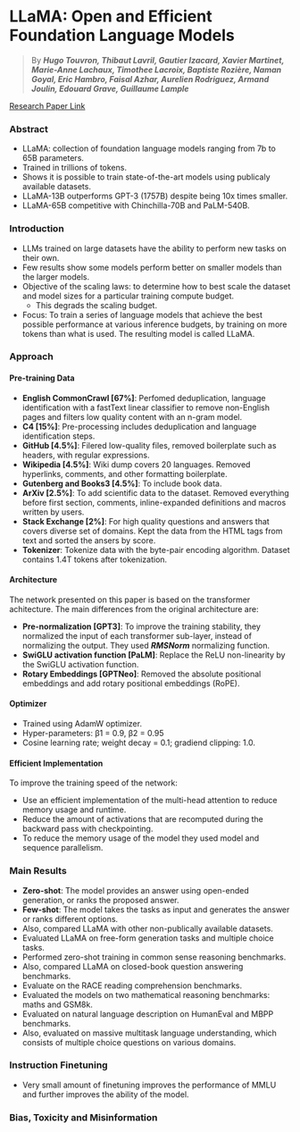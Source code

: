 # LLaMA: Open and Efficient Foundation Language Models

> By ***Hugo Touvron, Thibaut Lavril, Gautier Izacard, Xavier Martinet,
Marie-Anne Lachaux, Timothee Lacroix, Baptiste Rozière, Naman Goyal,
Eric Hambro, Faisal Azhar, Aurelien Rodriguez, Armand Joulin,
Edouard Grave, Guillaume Lample***

[Research Paper Link](https://arxiv.org/abs/2302.13971)

### Abstract
- LLaMA: collection of foundation language models ranging from 7b to 65B parameters.
- Trained in trillions of tokens.
- Shows it is possible to train state-of-the-art models using publicaly available datasets.
- LLaMA-13B outperforms GPT-3 (1757B) despite being 10x times smaller.
- LLaMA-65B competitive with Chinchilla-70B and PaLM-540B.

### Introduction
- LLMs trained on large datasets have the ability to perform new tasks on their own.
- Few results show some models perform better on smaller models than the larger models.
- Objective of the scaling laws: to determine how to best scale the dataset and model sizes for a particular training compute budget.
    - This degrads the scaling budget.
- Focus: To train a series of language models that achieve the best possible performance at various inference budgets, by training on more tokens than what is used. The resulting model is called LLaMA.

### Approach

#### Pre-training Data
- **English CommonCrawl [67%]**: Perfomed deduplication, language identification with a fastText linear classifier to remove non-English pages and filters low quality content with an n-gram model.
- **C4 [15%]**: Pre-processing includes deduplication and language identification steps.
- **GitHub [4.5%]**: Filered low-quality files, removed boilerplate such as headers, with regular expressions.
- **Wikipedia [4.5%]**: Wiki dump covers 20 languages. Removed hyperlinks, comments, and other formatting boilerplate.
- **Gutenberg and Books3 [4.5%]**: To include book data.
- **ArXiv [2.5%]**: To add scientific data to the dataset. Removed everything before first section, comments, inline-expanded definitions and macros written by users.
- **Stack Exchange [2%]**: For high quality questions and answers that covers diverse set of domains. Kept the data from the HTML tags from text and sorted the ansers by score.
- **Tokenizer**: Tokenize data with the byte-pair encoding algorithm. Dataset contains 1.4T tokens after tokenization.

#### Architecture
The network presented on this paper is based on the transformer achitecture. The main differences from the original architecture are:
- **Pre-normalization [GPT3]**: To improve the training stability, they normalized the input of each transformer sub-layer, instead of normalizing the output. They used ***RMSNorm*** normalizing function.
- **SwiGLU activation function [PaLM]**: Replace the ReLU non-linearity by the SwiGLU activation function.
- **Rotary Embeddings [GPTNeo]**: Removed the absolute positional embeddings and add rotary positional embeddings (RoPE).

#### Optimizer
- Trained using AdamW optimizer.
- Hyper-parameters: β1 = 0.9, β2 = 0.95
- Cosine learning rate; weight decay = 0.1; gradiend clipping: 1.0.

#### Efficient Implementation
To improve the training speed of the network:
- Use an efficient implementation of the multi-head attention to reduce memory usage and runtime.
- Reduce the amount of activations that are recomputed during the backward pass with checkpointing.
- To reduce the memory usage of the model they used model and sequence parallelism.

### Main Results
- **Zero-shot**: The model provides an answer using open-ended generation, or ranks the proposed answer.
- **Few-shot**: The model takes the tasks as input and generates the answer or ranks different options.
- Also, compared LLaMA with other non-publically available datasets.
- Evaluated LLaMA on free-form generation tasks and multiple choice tasks.
- Performed zero-shot training in common sense reasoning benchmarks.
- Also, compared LLaMA on closed-book question answering benchmarks.
- Evaluate on the RACE reading comprehension benchmarks.
- Evaluated the models on two mathematical reasoning benchmarks: maths and GSM8k.
- Evaluated on natural language description on HumanEval and MBPP benchmarks.
- Also, evaluated on massive multitask language understanding, which consists of multiple choice questions on various domains.

### Instruction Finetuning
- Very small amount of finetuning improves the performance of MMLU and further improves the ability of the model.

###  Bias, Toxicity and Misinformation
